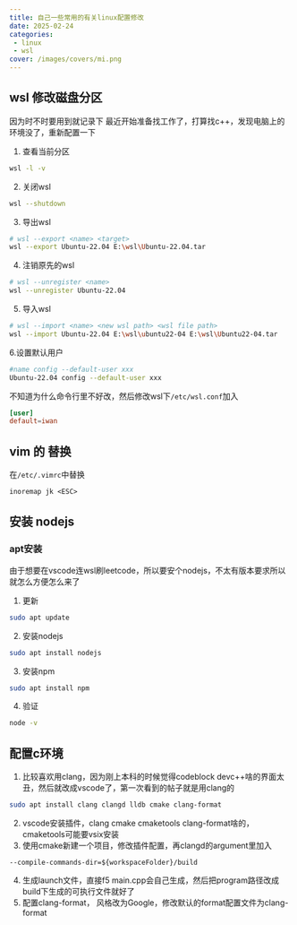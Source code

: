 ```yaml
---
title: 自己一些常用的有关linux配置修改
date: 2025-02-24
categories:
 - linux
 - wsl
cover: /images/covers/mi.png
---
```



<!--  -->

## wsl 修改磁盘分区

因为时不时要用到就记录下
最近开始准备找工作了，打算找c++，发现电脑上的环境没了，重新配置一下

1. 查看当前分区
```bash
wsl -l -v
```
2. 关闭wsl
```bash
wsl --shutdown
```
3. 导出wsl
```bash
# wsl --export <name> <target>
wsl --export Ubuntu-22.04 E:\wsl\Ubuntu-22.04.tar
```

4. 注销原先的wsl
```bash
# wsl --unregister <name>
wsl --unregister Ubuntu-22.04
```

5. 导入wsl
```bash
# wsl --import <name> <new wsl path> <wsl file path>
wsl --import Ubuntu-22.04 E:\wsl\ubuntu22-04 E:\wsl\Ubuntu22-04.tar
```

6.设置默认用户

```bash
#name config --default-user xxx
Ubuntu-22.04 config --default-user xxx
```
不知道为什么命令行里不好改，然后修改wsl下```/etc/wsl.conf```加入

```conf
[user]
default=iwan
```
## vim 的 <j><k> <esc>替换

在```/etc/.vimrc```中替换

```.vimrc
inoremap jk <ESC>
```
## 安装 nodejs

### apt安装
由于想要在vscode连wsl刷leetcode，所以要安个nodejs，不太有版本要求所以就怎么方便怎么来了
1. 更新 
```bash
sudo apt update
```

2. 安装nodejs

```bash
sudo apt install nodejs
```
3. 安装npm
```bash
sudo apt install npm
```
4. 验证
```bash
node -v
```

## 配置c环境

1. 比较喜欢用clang，因为刚上本科的时候觉得codeblock devc++啥的界面太丑，然后就改成vscode了，第一次看到的帖子就是用clang的
```bash
sudo apt install clang clangd lldb cmake clang-format
```
2. vscode安装插件，clang cmake cmaketools clang-format啥的，cmaketools可能要vsix安装
3. 使用cmake新建一个项目，修改插件配置，再clangd的argument里加入
```
--compile-commands-dir=${workspaceFolder}/build
```
4. 生成launch文件，直接f5 main.cpp会自己生成，然后把program路径改成build下生成的可执行文件就好了
5. 配置clang-format， 风格改为Google，修改默认的format配置文件为clang-format

